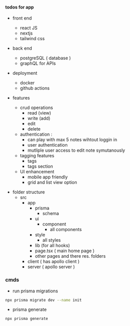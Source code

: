 #### todos for app

* front end
    - react JS
    - nextjs
    - tailwind css

* back end
    - postgreSQL ( database )
    - graphQL for APIs

* deployment
    - docker
    - github actions


* features
    * crud operations
        - read (view)
        - write (add)
        - edit
        - delete
    * authentication :
        - can play with max 5 notes wihtout loggin in
        - user authentication
        - mutliple user access to edit note symutanously
    * tagging features
        - tags
        - tags section 
    * UI enhancement
        - mobile app friendly
        - grid and list view option


- folder structure
    - src 
        - app
            - prisma
                - schema
            - ui
                - component
                    - all components
            - style
                - all styles
            - lib (for all hooks)
            - page.tsx ( main home page )
            - other pages and there res. folders
        - client ( has apollo client )
        - server ( apollo server )


### cmds

- run prisma migrations
```bash
npx prisma migrate dev --name init
```

- prisma generate
```bash
npx prisma generate
```
